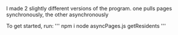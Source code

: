 I made 2 slightly different versions of the program. one pulls pages synchronously, the other asynchronously

To get started, run:
'''
npm i
node asyncPages.js getResidents
'''
